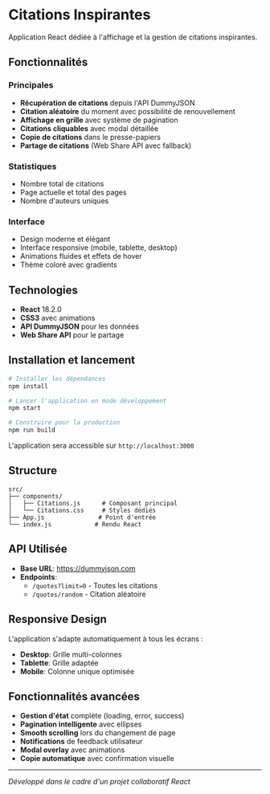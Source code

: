 # Citations Inspirantes

Application React dédiée à l'affichage et la gestion de citations inspirantes.

## Fonctionnalités

### Principales
- **Récupération de citations** depuis l'API DummyJSON
- **Citation aléatoire** du moment avec possibilité de renouvellement
- **Affichage en grille** avec système de pagination
- **Citations cliquables** avec modal détaillée
- **Copie de citations** dans le presse-papiers
- **Partage de citations** (Web Share API avec fallback)

### Statistiques
- Nombre total de citations
- Page actuelle et total des pages
- Nombre d'auteurs uniques

### Interface
- Design moderne et élégant
- Interface responsive (mobile, tablette, desktop)
- Animations fluides et effets de hover
- Thème coloré avec gradients

## Technologies

- **React** 18.2.0
- **CSS3** avec animations
- **API DummyJSON** pour les données
- **Web Share API** pour le partage

## Installation et lancement

```bash
# Installer les dépendances
npm install

# Lancer l'application en mode développement
npm start

# Construire pour la production
npm run build
```

L'application sera accessible sur `http://localhost:3000`

## Structure

```
src/
├── components/
│   ├── Citations.js      # Composant principal
│   └── Citations.css     # Styles dédiés
├── App.js               # Point d'entrée
└── index.js            # Rendu React
```

## API Utilisée

- **Base URL**: https://dummyjson.com
- **Endpoints**:
  - `/quotes?limit=0` - Toutes les citations
  - `/quotes/random` - Citation aléatoire

## Responsive Design

L'application s'adapte automatiquement à tous les écrans :
- **Desktop**: Grille multi-colonnes
- **Tablette**: Grille adaptée
- **Mobile**: Colonne unique optimisée

## Fonctionnalités avancées

- **Gestion d'état** complète (loading, error, success)
- **Pagination intelligente** avec ellipses
- **Smooth scrolling** lors du changement de page
- **Notifications** de feedback utilisateur
- **Modal overlay** avec animations
- **Copie automatique** avec confirmation visuelle

---

*Développé dans le cadre d'un projet collaboratif React*